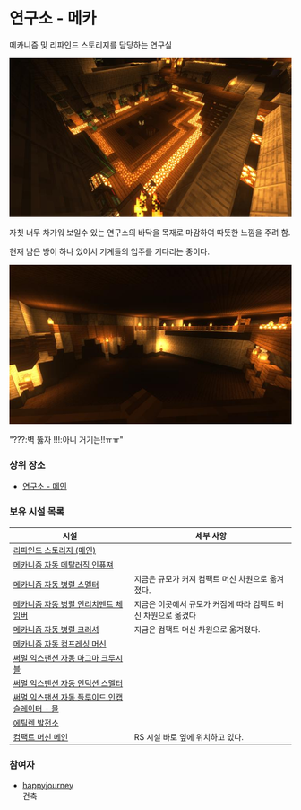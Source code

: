 # 연구소 - 메카

메카니즘 및 리파인드 스토리지를 담당하는 연구실

![asdf](../../asset/buildings/lab_meka_lab/main.jpg)

자칫 너무 차가워 보일수 있는 연구소의 바닥을 목재로 마감하여 따뜻한 느낌을 주려 함.

현재 남은 방이 하나 있어서 기계들의 입주를 기다리는 중이다.

![asdf](../../asset/buildings/lab_meka_lab/sub1.jpg)

"???:벽 뚫자 !!!:아니 거기는!!ㅠㅠ" 

### 상위 장소
<!-- tag_source_open:link_list:child_spot -->
- [연구소 - 메인](lab.md)
<!-- tag_close -->

<!-- ### 하위 장소 목록 -->
<!-- tag_target_open:reverse_link_list:child_spot -->
<!-- tag_arg:preset:spots_inside -->
<!-- tag_close -->

<!-- ### 보유 시설 목록 -->
<!-- tag_target_open:reverse_link_list:building_spot -->
<!-- tag_arg:preset:systems_inside -->
### 보유 시설 목록
|시설|세부 사항|
|---|---|
|[리파인드 스토리지 (메인)](../systems/rs_main.md)||
|[메카니즘 자동 메탈러직 인퓨져](../systems/mk_auto_metallurgic_infuser.md)||
|[메카니즘 자동 병렬 스멜터](../systems/mk_auto_smeltery.md)|지금은 규모가 커져 컴팩트 머신 차원으로 옮겨졌다.|
|[메카니즘 자동 병렬 인리치멘트 체임버](../systems/mk_auto_enrichment_chamber.md)|지금은 이곳에서 규모가 커짐에 따라 컴팩트 머신 차원으로 옮겼다|
|[메카니즘 자동 병렬 크러셔](../systems/mk_auto_crushers.md)|지금은 컴팩트 머신 차원으로 옮겨졌다.|
|[메카니즘 자동 컴프레싱 머신](../systems/mk_auto_compressing.md)||
|[써멀 익스팬션 자동 마그마 크루시블](../systems/te_auto_magma_crucible.md)||
|[써멀 익스팬션 자동 인덕션 스멜터](../systems/te_auto_induction_smelter.md)||
|[써멀 익스팬션 자동 플루이드 인캡슐레이터 - 물](../systems/te_auto_fluid_encapsulator_water.md)||
|[에틸렌 발전소](../systems/mk_ethylene_generator.md)||
|[컴팩트 머신 메인](../systems/cm_compactmachine_main.md)|RS 시설 바로 옆에 위치하고 있다.|
<!-- tag_close -->

### 참여자
<!-- tag_source_open:link_list:member_contribute -->
- [happyjourney](../members/happyjourney.md)  
건축
<!-- tag_close-->